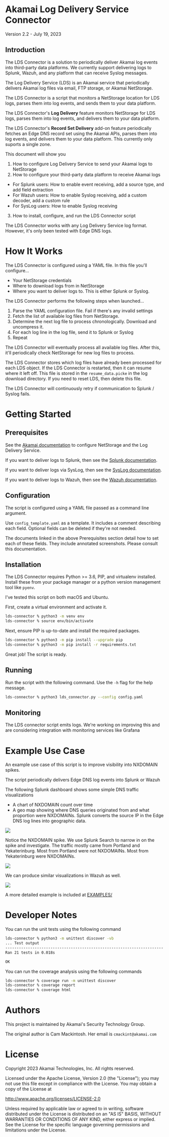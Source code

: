 Akamai Log Delivery Service Connector 
=====================================

Version 2.2 - July 19, 2023

Introduction
------------

The LDS Connector is a solution to periodically deliver Akamai log events into third-party data platforms. 
We currently support delivering logs to Splunk, Wazuh, and any platform that can receive Syslog messages.

The Log Delivery Service (LDS) is an Akamai service that periodically delivers Akamai log files via email, FTP storage, 
or Akamai NetStorage. 

The LDS Connector is a script that monitors a NetStorage location for LDS logs, parses them into log events, and sends
them to your data platform.

The LDS Connector's **Log Delivery** feature monitors NetStorage for LDS logs, parses them into log events, and delivers
them to your data platform.

The LDS Connector's **Record Set Delivery** add-on feature periodically fetches an Edge DNS record set using the 
Akamai APIs, parses them into log events, and delivers them to your data platform. This currently only suports a 
single zone.

This document will show you
1. How to configure Log Delivery Service to send your Akamai logs to NetStorage
2. How to configure your third-party data platform to receive Akamai logs
  - For Splunk users: How to enable event receiving, add a source type, and add field extraction
  - For Wazuh users: How to enable Syslog receiving, add a custom decoder, add a custom rule
  - For SysLog users: How to enable Syslog receiving
3. How to install, configure, and run the LDS Connector script

The LDS Connector works with any Log Delivery Service log format. However, it's only been tested with Edge DNS logs.


How It Works
============

The LDS Connector is configured using a YAML file. In this file you'll configure...
- Your NetStorage credentials
- Where to download logs from in NetStorage
- Where you want to deliver logs to. This is either Splunk or Syslog.

The LDS Connector performs the following steps when launched...
1. Parse the YAML configuration file. Fail if there's any invalid settings
2. Fetch the list of available log files from NetStorage.
3. Determine the next log file to process chronologically. Download and uncompress it.
4. For each log line in the log file, send it to Splunk or Syslog
5. Repeat

The LDS Connector will eventually process all available log files. After this, it'll periodically check NetStorage
for new log files to process.

The LDS Connector stores which log files have already been processed for each LDS object. If the LDS Connector
is restarted, then it can resume where it left off. This file is stored in the `resume_data.picke` in the log
download directory. If you need to reset LDS, then delete this file.

The LDS Connector will continuously retry if communication to Splunk / Syslog fails. 


Getting Started
===============

Prerequisites
-------------

See the [Akamai documentation](docs/akamai/README.md) to configure NetStorage and the Log Delivery Service. 

If you want to deliver logs to Splunk, then see the [Splunk documentation](docs/splunk/README.md).

If you want to deliver logs via SysLog, then see the [SysLog documentation](docs/syslog/README.md).

If you want to deliver logs to Wazuh, then see the [Wazuh documentation](docs/wazuh/README.md).


Configuration
-------------

The script is configured using a YAML file passed as a command line argument. 

Use `config_template.yaml` as a template. It includes a comment describing each field. Optional fields can be 
deleted if they're not needed. 

The documents linked in the above Prerequisites section detail how to set each of these fields. They include 
annotated screenshots. Please consult this documentation.


Installation
------------

The LDS Connector requires Python >= 3.6, PIP, and virtualenv installed. Install these from your package manager
or a python version management tool like `pyenv`.

I've tested this script on both macOS and Ubuntu. 

First, create a virtual environment and activate it. 
```sh
lds-connector % python3 -m venv env
lds-connector % source env/bin/activate
```

Next, ensure PIP is up-to-date and install the required packages. 
```sh
lds-connector % python3 -m pip install --upgrade pip
lds-connector % python3 -m pip install -r requirements.txt
```

Great job! The script is ready.


Running
-------

Run the script with the following command. Use the `-h` flag for the help message. 

``` sh
lds-connector % python3 lds_connector.py --config config.yaml
```


Monitoring
----------

The LDS connector script emits logs. We're working on improving this and are considering integration with monitoring 
services like Grafana


Example Use Case
=================

An example use case of this script is to improve visibility into NXDOMAIN spikes. 

The script periodically delivers Edge DNS log events into Splunk or Wazuh

The following Splunk dashboard shows some simple DNS traffic visualizations
- A chart of NXDOMAIN count over time
- A geo map showing where DNS queries originated from and what proportion were NXDOMAINs. Splunk converts the source IP 
  in the Edge DNS log lines into geographic data.

![](EXAMPLES/splunk_example1.jpg)

Notice the NXDOMAIN spike. We use Splunk Search to narrow in on the spike and investigate. The traffic mostly came from 
Portland and Yekaterinburg. Most from Portland were not NXDOMAINs. Most from Yekaterinburg were NXDOMAINs.

![](EXAMPLES/splunk_example2.jpg)

We can produce similar visualizations in Wazuh as well.

![](EXAMPLES/wazuh_example.jpg)

A more detailed example is included at [EXAMPLES/](./EXAMPLES/dns_logs/README.md)


Developer Notes
===============

You can run the unit tests using the following command
```sh
lds-connector % python3 -m unittest discover -vb
... Test output
----------------------------------------------------------------------
Ran 21 tests in 0.018s

OK
```


You can run the coverage analysis using the following commands
```sh
lds-connector % coverage run -m unittest discover
lds-connector % coverage report
lds-connector % coverage html
```

Authors
=======

This project is maintained by Akamai's Security Technology Group.

The original author is Cam Mackintosh. Her email is `cmackint@akamai.com`


License
=======

Copyright 2023 Akamai Technologies, Inc. All rights reserved.

Licensed under the Apache License, Version 2.0 (the "License"); you may not use this file except in compliance with the
License. You may obtain a copy of the License at

http://www.apache.org/licenses/LICENSE-2.0

Unless required by applicable law or agreed to in writing, software distributed under the License is distributed on an 
"AS IS" BASIS, WITHOUT WARRANTIES OR CONDITIONS OF ANY KIND, either express or implied. See the License for the 
specific language governing permissions and limitations under the License.

